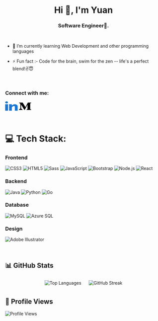 <h1 align="center">Hi 👋, I'm Yuan</h1>
<h3 align="center">Software Engineer🌟.</h3>

<br>


- 🌱 I’m currently learning Web Development and other programming languages

- ⚡ Fun fact :- Code for the brain, swim for the zen -- life's a perfect blend!✌😇

<br>

<h3 align="left">Connect with me:</h3>
<p align="left">
  <a href="https://www.linkedin.com/in/yuanshucai/" target="blank"><img align="center"
      src="./assets/imgs/linked-in-alt.svg"
      alt="linkedin" height="30" width="40" /></a>
  <a href="https://medium.com/@caicaicaiiii" target="blank"><img align="center"
      src="./assets/imgs/medium.svg"
      alt="adampithewan" height="30" width="40" /></a>
</p>

<br>

# 💻 Tech Stack:
### Frontend
![CSS3](https://img.shields.io/badge/CSS3-%231572B6.svg?style=for-the-badge&logo=css3&logoColor=white)
![HTML5](https://img.shields.io/badge/HTML5-%23E34F26.svg?style=for-the-badge&logo=html5&logoColor=white)
![Sass](https://img.shields.io/badge/Sass-%23CC6699.svg?style=for-the-badge&logo=sass&logoColor=white)
![JavaScript](https://img.shields.io/badge/JavaScript-%23F7DF1E.svg?style=for-the-badge&logo=javascript&logoColor=black)
![Bootstrap](https://img.shields.io/badge/Bootstrap-%23563D7C.svg?style=for-the-badge&logo=bootstrap&logoColor=white)
![Node.js](https://img.shields.io/badge/Node.js-%23339933.svg?style=for-the-badge&logo=node.js&logoColor=white)
![React](https://img.shields.io/badge/React-%2361DAFB.svg?style=for-the-badge&logo=react&logoColor=black)

### Backend
![Java](https://img.shields.io/badge/Java-%23ED8B00.svg?style=for-the-badge&logo=openjdk&logoColor=white)
![Python](https://img.shields.io/badge/Python-%233776AB.svg?style=for-the-badge&logo=python&logoColor=white)
![Go](https://img.shields.io/badge/Go-%2300ADD8.svg?style=for-the-badge&logo=go&logoColor=white)

### Database
![MySQL](https://img.shields.io/badge/MySQL-%234479A1.svg?style=for-the-badge&logo=mysql&logoColor=white)
![Azure SQL](https://img.shields.io/badge/Azure%20SQL-%230072C6.svg?style=for-the-badge&logo=microsoft-azure&logoColor=white)

### Design
![Adobe Illustrator](https://img.shields.io/badge/Adobe%20Illustrator-%23FF9A00.svg?style=for-the-badge&logo=adobe%20illustrator&logoColor=white)

<br>

## 📊 GitHub  Stats
<div align="center">
  <img src="https://github-readme-stats.vercel.app/api/top-langs/?username=YuanshuCai&layout=compact&theme=dark&bg_color=#808080" alt="Top Languages" style="display: inline-block; margin: 10px;">

  <img src="https://github-readme-streak-stats.herokuapp.com?user=YuanshuCai&theme=dark" alt="GitHub Streak" style="display: inline-block; margin: 10px;">
</div>


## 👀 Profile Views

![Profile Views](https://komarev.com/ghpvc/?username=YuanshuCai&label=Profile%20views&color=yellowgreen&style=plastic)

